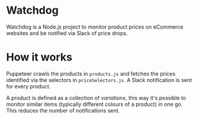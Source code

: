 # Watchdog

Watchdog is a Node.js project to monitor product prices on eCommerce websites and be notified via Slack of price drops.

# How it works

Puppeteer crawls the products in `products.js` and fetches the prices identified via the selectors in `priceSelectors.js`. A Slack notification is sent for every product.

A product is defined as a collection of _variations_, this way it's possible to monitor similar items (typically different colours of a product) in one go. This reduces the number of notifications sent.
